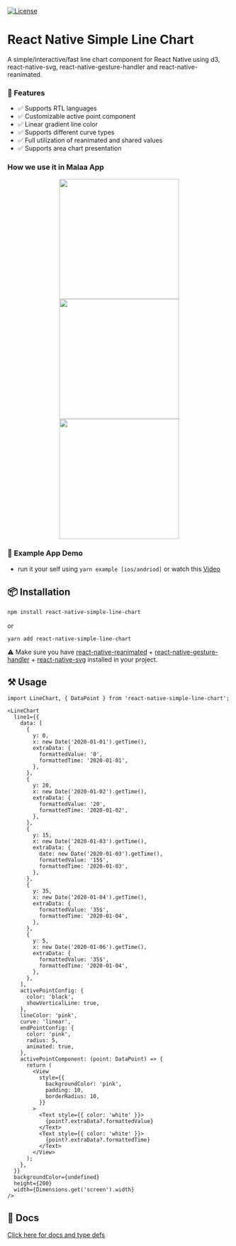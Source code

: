 [![License](http://img.shields.io/badge/license-MIT-green.svg?style=flat)](https://github.com/Malaa-tech/react-native-simple-line-chart)

# React Native Simple Line Chart
A simple/interactive/fast line chart component for React Native using d3, react-native-svg, react-native-gesture-handler and react-native-reanimated.

### 🦄 Features
- ✅  Supports RTL languages   
- ✅  Customizable active point component  
- ✅  Linear gradient line color  
- ✅  Supports different curve types  
- ✅  Full utilization of reanimated and shared values  
- ✅  Supports area chart presentation   

 
### How we use it in Malaa App
<p align="center">
<img src="https://user-images.githubusercontent.com/24798045/216769217-b993ec1a-fe57-438b-a32b-22ee2ac91a59.gif" width="270"/>
<img src="https://user-images.githubusercontent.com/24798045/216769222-036ed3b7-a40c-4589-b129-7443737ade25.gif" width="270"/>
<img src="https://user-images.githubusercontent.com/24798045/216769372-9d8dc695-71f9-488d-8bba-e804de9dc5ba.gif" width="270"/>
</p>



### 🔮 Example App Demo
- run it your self using ```yarn example [ios/andriod]``` or watch this [Video](https://user-images.githubusercontent.com/24798045/216169227-8044461f-9d2d-4990-b3aa-c15e2b3464e2.mp4)

## 📦 Installation
```bash | pure
npm install react-native-simple-line-chart
```
or
```bash | pure
yarn add react-native-simple-line-chart
```
⚠️ Make sure you have [react-native-reanimated](https://docs.swmansion.com/react-native-reanimated/) + [react-native-gesture-handler](https://docs.swmansion.com/react-native-gesture-handler/docs/) + [react-native-svg](https://github.com/software-mansion/react-native-svg) installed in your project.


## ⚒️ Usage
```tsx | pure
import LineChart, { DataPoint } from 'react-native-simple-line-chart';

<LineChart
  line1={{
    data: [
      {
        y: 0,
        x: new Date('2020-01-01').getTime(),
        extraData: {
          formattedValue: '0',
          formattedTime: '2020-01-01',
        },
      },
      {
        y: 20,
        x: new Date('2020-01-02').getTime(),
        extraData: {
          formattedValue: '20',
          formattedTime: '2020-01-02',
        },
      },
      {
        y: 15,
        x: new Date('2020-01-03').getTime(),
        extraData: {
          date: new Date('2020-01-03').getTime(),
          formattedValue: '15$',
          formattedTime: '2020-01-03',
        },
      },
      {
        y: 35,
        x: new Date('2020-01-04').getTime(),
        extraData: {
          formattedValue: '35$',
          formattedTime: '2020-01-04',
        },
      },
      {
        y: 5,
        x: new Date('2020-01-06').getTime(),
        extraData: {
          formattedValue: '35$',
          formattedTime: '2020-01-04',
        },
      },
    ],
    activePointConfig: {
      color: 'black',
      showVerticalLine: true,
    },
    lineColor: 'pink',
    curve: 'linear',
    endPointConfig: {
      color: 'pink',
      radius: 5,
      animated: true,
    },
    activePointComponent: (point: DataPoint) => {
      return (
        <View
          style={{
            backgroundColor: 'pink',
            padding: 10,
            borderRadius: 10,
          }}
        >
          <Text style={{ color: 'white' }}>
            {point?.extraData?.formattedValue}
          </Text>
          <Text style={{ color: 'white' }}>
            {point?.extraData?.formattedTime}
          </Text>
        </View>
      );
    },
  }}
  backgroundColor={undefined}
  height={200}
  width={Dimensions.get('screen').width}
/>
```

## 📖 Docs 
[Click here for docs and type defs](https://github.com/Malaa-tech/react-native-simple-line-chart/blob/main/docs/modules.md)


